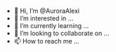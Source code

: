 - 👋 Hi, I’m @AuroraAlexi
- 👀 I’m interested in ...
- 🌱 I’m currently learning ...
- 💞️ I’m looking to collaborate on ...
- 📫 How to reach me ...

<!---
AuroraAlexi/AuroraAlexi is a ✨ special ✨ repository because its `README.md` (this file) appears on your GitHub profile.
You can click the Preview link to take a look at your changes.
--->
